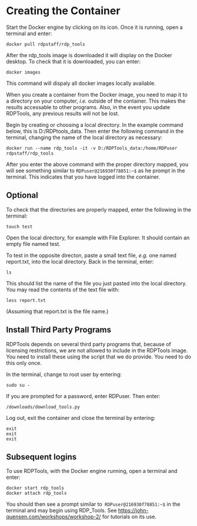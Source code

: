 # Creating the Container

Start the Docker engine by clicking on its icon. Once it is running, open a terminal and enter:  

```
docker pull rdpstaff/rdp_tools
```

After the rdp_tools image is downloaded it will display on the Docker desktop. To check that it is downloaded, you can enter:  

```
docker images
```
This command will dispaly all docker images locally available.  

When you create a container from the Docker image, you need to map it to a directory on your computer, *i.e.* outside of the container. This makes the results accessable to other programs. Also, in the event you update RDPTools, any previous results will not be lost.  

Begin by creating or choosing a local directory. In the example command below, this is D:/RDPtools_data. Then enter the following command in the terminal, changing the name of the local directory as necessary:   

```
docker run --name rdp_tools -it -v D:/RDPTools_data:/home/RDPuser rdpstaff/rdp_tools
```
After you enter the above command with the proper directory mapped, you will see something similar to ```RDPuser@216930f78851:~$``` as he prompt in the terminal. This indicates that you have logged into the container.  

## Optional
To check that the directories are properly mapped, enter the following in the terminal:  

```
touch test
```
Open the local directory, for example with File Explorer. It should contain an empty file named test.  

To test in the opposite directon, paste a small text file, *e.g.* one named report.txt, into the local directory. Back in the terminal, enter:

```
ls
```

This should list the name of the file you just pasted into the local directory. You may read the contents of the text file with:

```
less report.txt
```

(Assuming that report.txt is the file name.)

## Install Third Party Programs

RDPTools depends on several third party programs that, because of licensing restrictions, we are not allowed to include in the RDPTools image. You need to install these using the script that we do provide. You need to do this only once.  

In the terminal, change to root user by entering:  

```
sudo su -
```

If you are prompted for a password, enter RDPuser. Then enter:  

```
/downloads/download_tools.py
```

Log out, exit the container and close the terminal by entering:  

```
exit
exit
exit
```
## Subsequent logins

To use RDPTools, with the Docker engine running, open a terminal and enter:  

```
docker start rdp_tools
docker attach rdp_tools
```

You should then see a prompt similar to``` RDPuser@216930f78851:~$``` in the terminal and may begin using RDP_Tools. See https://john-quensen.com/workshops/workshop-2/ for tutorials on its use.  
